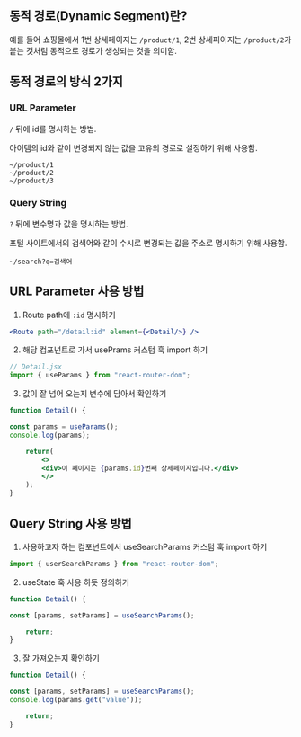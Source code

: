 ## 동적 경로(Dynamic Segment)란?

예를 들어 쇼핑몰에서 1번 상세페이지는 `/product/1`, 2번 상세피이지는 `/product/2`가 붙는 것처럼 동적으로 경로가 생성되는 것을 의미함.

## 동적 경로의 방식 2가지

### URL Parameter

`/` 뒤에 id를 명시하는 방법.


아이템의 id와 같이 변경되지 않는 값을 고유의 경로로 설정하기 위해 사용함.

```
~/product/1
~/product/2
~/product/3
```

### Query String

`?` 뒤에 변수명과 값을 명시하는 방법.


포털 사이트에서의 검색어와 같이 수시로 변경되는 값을 주소로 명시하기 위해 사용함.

```
~/search?q=검색어
```

## URL Parameter 사용 방법

1. Route path에 `:id` 명시하기

```jsx
<Route path="/detail:id" element={<Detail/>} />
```

2. 해당 컴포넌트로 가서 usePrams 커스텀 훅 import 하기

```jsx
// Detail.jsx
import { useParams } from "react-router-dom";
```

3. 값이 잘 넘어 오는지 변수에 담아서 확인하기

```jsx
function Detail() {

const params = useParams();
console.log(params);

    return(
        <>
        <div>이 페이지는 {params.id}번째 상세페이지입니다.</div>
        </>
    );
}
```

## Query String 사용 방법

1. 사용하고자 하는 컴포넌트에서 useSearchParams 커스텀 훅 import 하기

```jsx
import { userSearchParams } from "react-router-dom";
```

2. useState 훅 사용 하듯 정의하기

```jsx
function Detail() {

const [params, setParams] = useSearchParams();

    return;
}
```

3. 잘 가져오는지 확인하기

```jsx
function Detail() {

const [params, setParams] = useSearchParams();
console.log(params.get("value"));

    return;
}
```